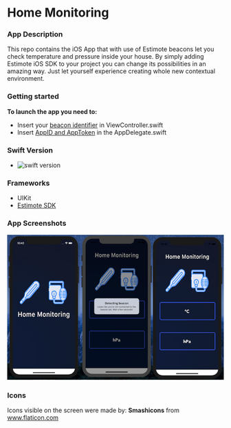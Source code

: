# Home Monitoring

### App Description

This repo contains the iOS App that with use of Estimote beacons let  you check temperature and pressure inside your house. By simply adding Estimote iOS SDK to your project you can change its possibilities in an amazing way. Just let yourself experience creating whole new contextual environment.

### Getting started

**To launch the app you need to:**

- Insert your [beacon identifier](https://community.estimote.com/hc/en-us/articles/360004586632-How-to-find-a-beacon-s-identifier) in ViewController.swift 
- Insert [AppID and AppToken](https://community.estimote.com/hc/en-us/articles/203607313-What-are-App-ID-and-App-Token-and-what-do-I-need-them-for-) in the AppDelegate.swift

### Swift Version

- <img src="https://img.shields.io/badge/Swift-4.2-green.svg" alt="swift version"/>

### Frameworks

- UIKit
- [Estimote SDK](https://github.com/Estimote/iOS-SDK)

### App Screenshots

![](/IntroAssets/AppScreens.png)

### Icons

Icons visible on the screen were made by: **Smashicons** from www.flaticon.com
